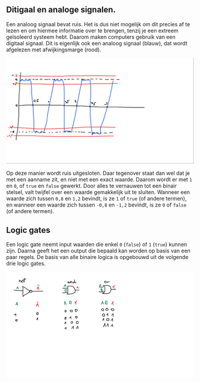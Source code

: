 ## Ditigaal en analoge signalen.
Een analoog signaal bevat ruis. Het is dus niet mogelijk om dit precies af te lezen en om hiermee informatie over te brengen, tenzij je een extreem geïsoleerd systeem hebt. Daarom maken computers gebruik van een digitaal signaal. Dit is eigenlijk ook een analoog signaal (blauw), dat wordt afgelezen met afwijkingsmarge (rood).

![digitaal en analoog signaal](assets/digitaal_en_analoog_signaal.png)

Op deze manier wordt ruis uitgesloten. Daar tegenover staat dan wel dat je met een aanname zit, en niet met een exact waarde. Daarom wordt er met `1` en `0`, of `true` en `false` gewerkt. Door alles te vernauwen tot een binair stelsel, valt twijfel over een waarde gemakkelijk uit te sluiten. Wanneer een waarde zich tussen `0,8` en `1,2` bevindt, is ze `1` of `true` (of andere termen), en wanneer een waarde zich tussen `-0,8` en `-1,2` bevindt, is ze `0` of `false` (of andere termen).

## Logic gates
Een logic gate neemt input waarden die enkel `0` (`false`) of `1` (`true`) kunnen zijn. Daarna geeft het een output die bepaald kan worden op basis van een paar regels. De basis van alle binaire logica is opgebouwd uit de volgende drie logic gates.

![alt text](assets/basis_logic_gates.png)